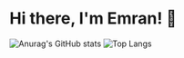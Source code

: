 # Hi there, I'm Emran! 👋
![Anurag's GitHub stats](https://github-readme-stats.vercel.app/api?username=emranhossen26&show_icons=true&theme=radical)
![Top Langs](https://github-readme-stats.vercel.app/api/top-langs/?username=emranhossen26&layout=compact)
